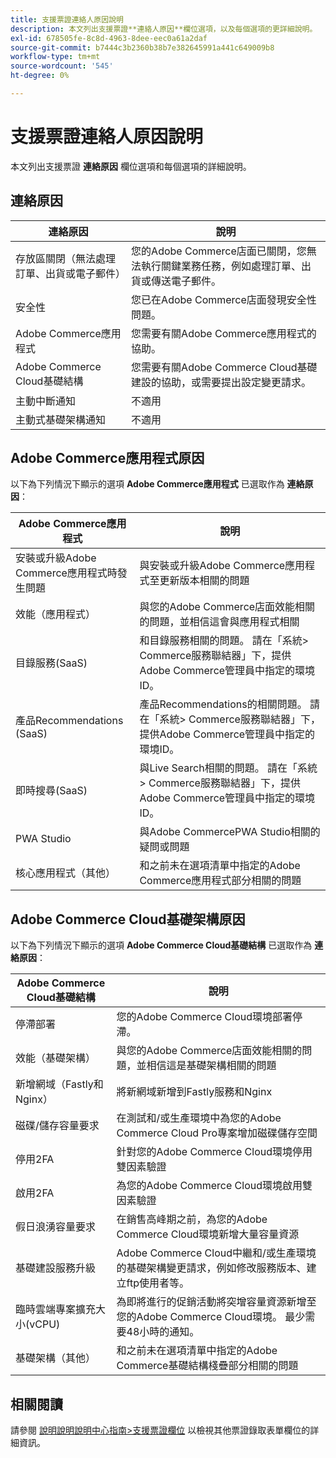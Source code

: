 ```yaml
---
title: 支援票證連絡人原因說明
description: 本文列出支援票證**連絡人原因**欄位選項，以及每個選項的更詳細說明。
exl-id: 678505fe-8c8d-4963-8dee-eec0a61a2daf
source-git-commit: b7444c3b2360b38b7e382645991a441c649009b8
workflow-type: tm+mt
source-wordcount: '545'
ht-degree: 0%

---
```


# 支援票證連絡人原因說明

本文列出支援票證 **連絡原因** 欄位選項和每個選項的詳細說明。

## 連絡原因

<table class="tg">
<thead>
  <tr>
    <th><span style="font-weight:bold;font-style:normal">連絡原因</span></th>
    <th><span style="font-weight:700;font-style:normal">說明</span></th>
  </tr>
</thead>
<tbody>
  <tr>
    <td>存放區關閉（無法處理訂單、出貨或電子郵件）</td>
    <td>您的Adobe Commerce店面已關閉，您無法執行關鍵業務任務，例如處理訂單、出貨或傳送電子郵件。</td>
  </tr>
  <tr>
    <td>安全性</td>
    <td>您已在Adobe Commerce店面發現安全性問題。</td>
  </tr>
  <tr>
    <td>Adobe Commerce應用程式</td>
    <td>您需要有關Adobe Commerce應用程式的協助。</td>
  </tr>
  <tr>
    <td>Adobe Commerce Cloud基礎結構</td>
    <td>您需要有關Adobe Commerce Cloud基礎建設的協助，或需要提出設定變更請求。</td>
  </tr>
  <tr>
    <td>主動中斷通知</td>
    <td>不適用</td>
  </tr>
  <tr>
    <td>主動式基礎架構通知</td>
    <td>不適用</td>
  </tr>
</tbody>
</table>

## Adobe Commerce應用程式原因

以下為下列情況下顯示的選項 **Adobe Commerce應用程式** 已選取作為 **連絡原因**：

<table class="tg">
<thead>
  <tr>
    <th><span style="font-weight:bold;font-style:normal">Adobe Commerce應用程式</span></th>
    <th><span style="font-weight:700;font-style:normal">說明</span></th>
  </tr>
</thead>
<tbody>
  <tr>
    <td>安裝或升級Adobe Commerce應用程式時發生問題</td>
    <td>與安裝或升級Adobe Commerce應用程式至更新版本相關的問題</td>
  </tr>
  <tr>
    <td>效能（應用程式）</td>
    <td>與您的Adobe Commerce店面效能相關的問題，並相信這會與應用程式相關</td>
  </tr>
  <tr>
    <td>目錄服務(SaaS)</td>
    <td>和目錄服務相關的問題。  請在「系統&gt; Commerce服務聯結器」下，提供Adobe Commerce管理員中指定的環境ID。</td>
  </tr>
  <tr>
    <td>產品Recommendations (SaaS)</td>
    <td>產品Recommendations的相關問題。 請在「系統&gt; Commerce服務聯結器」下，提供Adobe Commerce管理員中指定的環境ID。</td>
  </tr>
  <tr>
    <td>即時搜尋(SaaS)</td>
    <td>與Live Search相關的問題。 請在「系統&gt; Commerce服務聯結器」下，提供Adobe Commerce管理員中指定的環境ID。</td>
  </tr>
  <tr>
    <td>PWA Studio</td>
    <td>與Adobe CommercePWA Studio相關的疑問或問題</td>
  </tr>
  <tr>
    <td>核心應用程式（其他）</td>
    <td>和之前未在選項清單中指定的Adobe Commerce應用程式部分相關的問題</td>
  </tr>
</tbody>
</table>

## Adobe Commerce Cloud基礎架構原因

以下為下列情況下顯示的選項 **Adobe Commerce Cloud基礎結構** 已選取作為 **連絡原因**：

<table class="tg">
<thead>
  <tr>
    <th><span style="font-weight:bold;font-style:normal">Adobe Commerce Cloud基礎結構</span></th>
    <th><span style="font-weight:700;font-style:normal">說明</span></th>
  </tr>
</thead>
<tbody>
  <tr>
    <td>停滯部署</td>
    <td>您的Adobe Commerce Cloud環境部署停滯。</td>
  </tr>
  <tr>
    <td>效能（基礎架構）</td>
    <td>與您的Adobe Commerce店面效能相關的問題，並相信這是基礎架構相關的問題</td>
  </tr>
  <tr>
    <td>新增網域（Fastly和Nginx）</td>
    <td>將新網域新增到Fastly服務和Nginx</td>
  </tr>
  <tr>
    <td>磁碟/儲存容量要求</td>
    <td>在測試和/或生產環境中為您的Adobe Commerce Cloud Pro專案增加磁碟儲存空間</td>
  </tr>
  <tr>
    <td>停用2FA</td>
    <td>針對您的Adobe Commerce Cloud環境停用雙因素驗證</td>
  </tr>
  <tr>
    <td>啟用2FA</td>
    <td>為您的Adobe Commerce Cloud環境啟用雙因素驗證</td>
  </tr>
  <tr>
    <td>假日浪湧容量要求</td>
    <td>在銷售高峰期之前，為您的Adobe Commerce Cloud環境新增大量容量資源</td>
  </tr>
  <tr>
    <td>基礎建設服務升級</td>
    <td>Adobe Commerce Cloud中繼和/或生產環境的基礎架構變更請求，例如修改服務版本、建立ftp使用者等。</td>
  </tr>
  <tr>
    <td>臨時雲端專案擴充大小(vCPU)</td>
    <td>為即將進行的促銷活動將突增容量資源新增至您的Adobe Commerce Cloud環境。 最少需要48小時的通知。</td>
  </tr>  
  <tr>
    <td>基礎架構（其他）</td>
    <td>和之前未在選項清單中指定的Adobe Commerce基礎結構棧疊部分相關的問題</td>
  </tr>
</tbody>
</table>

## 相關閱讀

請參閱 [說明說明說明中心指南>支援票證欄位](/help/help-center-guide/help-center/magento-help-center-user-guide.md#submit-tickets) 以檢視其他票證錄取表單欄位的詳細資訊。
